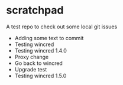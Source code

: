 # scratchpad
A test repo to check out some local git issues

- Adding some text to commit
- Testing wincred
- Testing wincred 1.4.0
- Proxy change
- Go back to wincred
- Upgrade test
- Testing wincred 1.5.0
